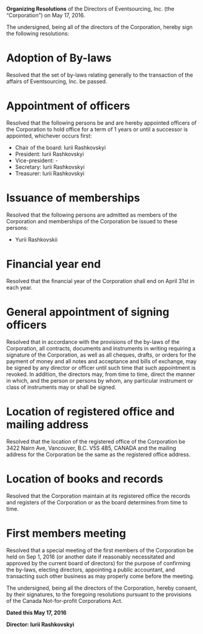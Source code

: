 **Organizing Resolutions** of the Directors of Eventsourcing, Inc. (the “Corporation”) on May 17, 2016.

The undersigned, being all of the directors of the Corporation, hereby sign the following resolutions:

# Adoption of By-laws

Resolved that the set of by-laws relating generally to the transaction of the affairs of Eventsourcing, Inc. be passed.

# Appointment of officers

Resolved that the following persons be and are hereby appointed officers of the Corporation to hold office for a term of 1 years or until a successor is appointed, whichever occurs first:

* Chair of the board: Iurii Rashkovskyi
* President: Iurii Rashkovskyi
* Vice-president: -
* Secretary: Iurii Rashkovskyi
* Treasurer: Iurii Rashkovskyi

# Issuance of memberships

Resolved that the following persons are admitted as members of the Corporation and memberships of the Corporation be issued to these persons:

* Yurii Rashkovskii

# Financial year end

Resolved that the financial year of the Corporation shall end on April 31st in each year.

# General appointment of signing officers

Resolved that in accordance with the provisions of the by-laws of the Corporation, all contracts, documents and instruments in writing requiring a signature of the Corporation, as well as all cheques, drafts, or orders for the payment of money and all notes and acceptance and bills of exchange, may be signed by any director or officer until such time that such appointment is revoked. In addition, the directors may, from time to time, direct the manner in which, and the person or persons by whom, any particular instrument or class of instruments may or shall be signed.

# Location of registered office and mailing address

Resolved that the location of the registered office of the Corporation be 3422 Nairn Ave, Vancouver, B.C. V5S 4B5, CANADA and the mailing address for the Corporation be the same as the registered office address.

# Location of books and records

Resolved that the Corporation maintain at its registered office the records and registers of the Corporation or as the board determines from time to time.

# First members meeting

Resolved that a special meeting of the first members of the Corporation be held on Sep 1, 2016 (or another date if reasonably necessitated and approved by the current board of directors) for the purpose of confirming the by-laws, electing directors, appointing a public accountant, and transacting such other business as may properly come before the meeting.

The undersigned, being all the directors of the Corporation, hereby consent, by their signatures, to the foregoing resolutions pursuant to the provisions of the Canada Not-for-profit Corporations Act.

**Dated this May 17, 2016**

**Director: Iurii Rashkovskyi**
